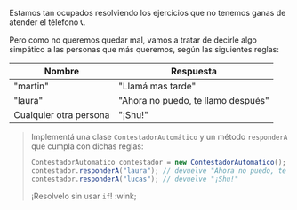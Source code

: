 Estamos tan ocupados resolviendo los ejercicios que no tenemos ganas de atender el télefono :telephone_receiver:.

Pero como no queremos quedar mal, vamos a tratar de decirle algo simpático a las personas que más queremos, según las siguientes reglas:

<table class="table table-bordered table-striped">
  <thead>
    <tr>
      <th>Nombre</th>
      <th>Respuesta</th>
    </tr>
  </thead>
  <tbody>
    <tr>
      <td>"martin"</td>
      <td>"Llamá mas tarde"</td>
    </tr>
    <tr>
      <td>"laura"</td>
      <td>"Ahora no puedo, te llamo después"</td>
    </tr>
    <tr>
      <td>Cualquier otra persona</td>
      <td>"¡Shu!"</td>
    </tr>
  </tbody>
</table>

> Implementá una clase `ContestadorAutomático` y un método `responderA` que cumpla con dichas reglas: 
> 
> ```java
> ContestadorAutomatico contestador = new ContestadorAutomatico();
> contestador.responderA("laura"); // devuelve "Ahora no puedo, te llamo después"
> contestador.responderA("lucas"); // devuelve "¡Shu!"
> ```
> 
> ¡Resolvelo sin usar `if`! :wink;